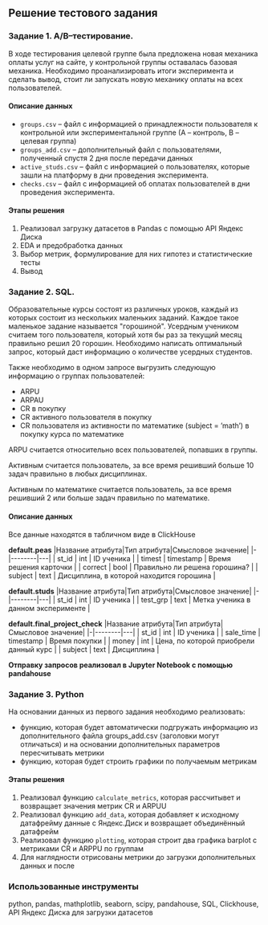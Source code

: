 ## Решение тестового задания

### Задание 1. A/B–тестирование.
В ходе тестирования целевой группе была предложена новая механика оплаты услуг на сайте, у контрольной группы оставалась базовая механика. Необходимо проанализировать итоги эксперимента и сделать вывод, стоит ли запускать новую механику оплаты на всех пользователей.
 
#### Описание данных  
  - `groups.csv` – файл с информацией о принадлежности пользователя к контрольной или экспериментальной группе (А – контроль, B – целевая группа)   
  - `groups_add.csv` – дополнительный файл с пользователями, полученный спустя 2 дня после передачи данных
  - `active_studs.csv` – файл с информацией о пользователях, которые зашли на платформу в дни проведения эксперимента. 
  - `checks.csv` – файл с информацией об оплатах пользователей в дни проведения эксперимента.

#### Этапы решения
1. Реализовал загрузку датасетов в Pandas с помощью API Яндекс Диска
2. EDA и предобработка данных
3. Выбор метрик, формулирование для них гипотез и статистические тесты
4. Вывод 

   
### Задание 2. SQL.
Образовательные курсы состоят из различных уроков, каждый из которых состоит из нескольких маленьких заданий. Каждое такое маленькое задание называется "горошиной". Усердным учеником считаем того пользователя, который хотя бы раз за текущий месяц правильно решил 20 горошин. Необходимо написать оптимальный запрос, который даст информацию о количестве усердных студентов.

Также необходимо в одном запросе выгрузить следующую информацию о группах пользователей:
- ARPU 
- ARPAU 
- CR в покупку 
- СR активного пользователя в покупку 
- CR пользователя из активности по математике (subject = ’math’) в покупку курса по математике

ARPU считается относительно всех пользователей, попавших в группы.

Активным считается пользователь, за все время решивший больше 10 задач правильно в любых дисциплинах.

Активным по математике считается пользователь, за все время решивший 2 или больше задач правильно по математике.

#### Описание данных
Все данные находятся в табличном виде в ClickHouse

 **default.peas**
|Название атрибута|Тип атрибута|Смысловое значение|
|-|--------|---|
| st_id | int | ID ученика |
| timest | timestamp | 	Время решения карточки |
| correct | bool | Правильно ли решена горошина? |
| subject | text | Дисциплина, в которой находится горошина |

**default.studs**
|Название атрибута|Тип атрибута|Смысловое значение|
|-|--------|---|
| st_id | int | ID ученика |
| test_grp | text | Метка ученика в данном эксперименте |

**default.final_project_check**
|Название атрибута|Тип атрибута|Смысловое значение|
|-|--------|---|
| st_id | int | ID ученика |
| sale_time | timestamp | Время покупки |
| money | int | Цена, по которой приобрели данный курс |
| subject | text | Дисциплина |

**Отправку запросов реализовал в Jupyter Notebook с помощью pandahouse**


### Задание 3. Python

На основании данных из первого задания необходимо реализовать:
- функцию, которая будет автоматически подгружать информацию из дополнительного файла groups_add.csv (заголовки могут отличаться) и на основании дополнительных параметров пересчитывать метрики
- функцию, которая будет строить графики по получаемым метрикам

#### Этапы решения
1. Реализовал функцию `calculate_metrics`, которая рассчитывет и возвращает значения метрик CR и ARPUU
2. Реализовал функцию `add_data`, которая добавляет к исходному датафрейму данные с Яндекс.Диск и возвращает объединённый датафрейм
3. Реализовал функцию `plotting`, которая строит два графика barplot с метриками CR и ARPPU по группам
4. Для наглядности отрисованы метрики до загрузки дополнительных данных и после

### Использованные инструменты
python, pandas, mathplotlib, seaborn, scipy, pandahouse, SQL, Clickhouse, API Яндекс Диска для загрузки датасетов
